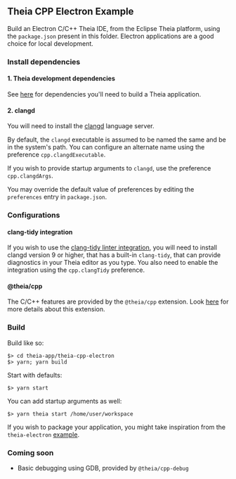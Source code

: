 ## Theia CPP Electron Example

Build an Electron C/C++ Theia IDE, from the Eclipse Theia platform, using the `package.json` present in this folder. Electron applications are a good
choice for local development.

### Install dependencies

#### 1. Theia development dependencies
See [here](https://github.com/theia-ide/theia/blob/master/doc/Developing.md#prerequisites) for dependencies you'll need to build a Theia application.

#### 2. clangd
You will need to install the [clangd](https://clang.llvm.org/extra/clangd/Installation.html) language server.

By default, the `clangd` executable is assumed to be named the same and be in the system's path. You can configure an alternate name using the preference `cpp.clangdExecutable`.

If you wish to provide startup arguments to `clangd`, use the preference `cpp.clangdArgs`.

You may override the default value of preferences by editing the `preferences` entry in `package.json`.

### Configurations

#### clang-tidy integration
If you wish to use the [clang-tidy linter integration](https://github.com/theia-ide/theia/blob/master/packages/cpp/README.md#using-the-clang-tidy-linter), you will need to install clangd version 9 or higher, that has a built-in `clang-tidy`, that can provide diagnostics in your Theia editor as you type. You also need to enable the integration using the `cpp.clangTidy` preference.

#### @theia/cpp
The C/C++ features are provided by the `@theia/cpp` extension. Look [here](https://github.com/theia-ide/theia/blob/master/packages/cpp/README.md) for more details about this extension.


### Build

Build like so:

```
$> cd theia-app/theia-cpp-electron
$> yarn; yarn build
```

Start with defaults:
```
$> yarn start
```

You can add startup arguments as well:
```
$> yarn theia start /home/user/workspace
```

If you wish to package your application, you might take inspiration from the `theia-electron` [example](https://github.com/theia-ide/theia-apps/tree/master/theia-electron).

### Coming soon
- Basic debugging using GDB, provided by `@theia/cpp-debug`